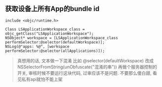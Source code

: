 ## 获取设备上所有App的bundle id

```
include <objc/runtime.h>
```
```
Class LSApplicationWorkspace_class = objc_getClass("LSApplicationWorkspace");
NSObject* workspace = [LSApplicationWorkspace_class performSelector:@selector(defaultWorkspace)];
NSLog(@"apps: %@", [workspace performSelector:@selector(allApplications)]);
```

> 真想用的话, 文本做一下混淆
比如 @selector(defaultWorkspace) 改成NSSelectorFromString(unObfuscate("混淆的串"))
再做个服务器控制的开关, 审核时候不要运行这块代码, 过审应该不是问题.
不要那么傻白甜, 看见私有api就怕不能上架